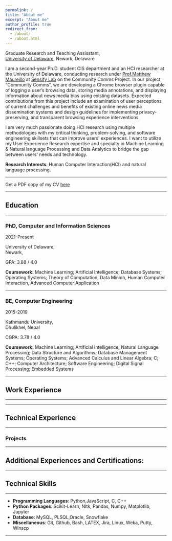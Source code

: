 ```yaml
---
permalink: /
title: "About me"
excerpt: "About me"
author_profile: true
redirect_from: 
  - /about/
  - /about.html
---
```


<!--
# Prerana Khatiwada
 -->


Graduate Research and Teaching Assisstant, <br>
[University of Delaware](https://www.udel.edu), Newark, Delaware


I am a second-year Ph.D. student CIS department and an HCI researcher at the University of Delaware, conducting research under [Prof.Matthew Maureillo](https://www.eecis.udel.edu/~mlm/) at [Sensify Lab](https://sensifylab.cis.udel.edu/) on the Community Comms Project. In our project, “Community Comms”, we are developing a Chrome browser plugin capable of logging a user’s browsing data, storing media annotations, and displaying information about news media bias using existing datasets. Expected contributions from this project include an examination of user perceptions of current challenges and benefits of existing online news media dissemination systems and design guidelines for implementing privacy-preserving, and transparent browsing experience interventions.

I am very much passionate doing HCI research using multiple methodologies with my critical thinking, problem-solving, and software engineering skillsets that can improve users' experiences. I want to utilize my User Experience Research expertise and specialty in Machine Learning & Natural language Processing and Data Analytics to bridge the gap between users’ needs and technology.

**Research Interests**: Human Computer Interaction(HCI) and natural language processing.

---

Get a PDF copy of my CV [here](/files/Prerana_Khatiwada_resume.pdf)

---
## Education

---

### PhD, Computer and Information Sciences

2021-Present

University of Delaware, <br> 
Newark, 

GPA: 3.88 / 4.0

**Coursework:** Machine Learning; Artificial Intelligence; Database Systems; Operating Systems; Theory of Computation, Data Mininh, Human Computer Interaction, Advanced Computer Application

---

### BE, Computer Engineering

2015-2019

Kathmandu University, <br> 
Dhulikhel, Nepal

CGPA: 3.78 / 4.0

**Coursework:** Machine Learning; Artificial Intelligence; Natural Language Processing; Data Structure and Algorithms;
Database Management Systems; Operating Systems; Advanced Calculus and Linear Algebra; C; C++; Computer Architecture;
Software Engineering; Digital Signal Processing; Embedded Systems

---

## Work Experience

---

---



## Technical Experience

---

### Projects



---

## Additional Experiences and Certifications:

---

## Technical Skills
 
---

- **Programming Languages**: Python,JavaScript, C, C++
- **Python Packages**: Scikit-Learn, Nltk, Pandas, Numpy, Matplotlib, Jupyter
- **Database**: MySQL, PLSQL,Oracle, Snowflake
- **Miscellaneous**: Git, Github, Bash, LATEX, Jira, Linux, Weka, Putty, Winscp

---